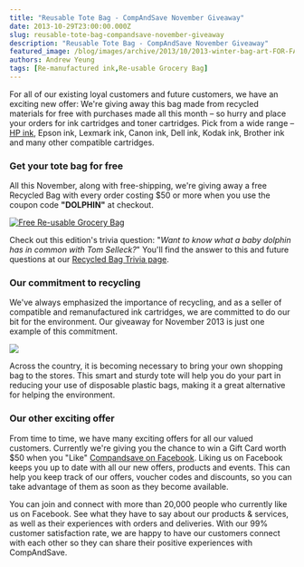 ```yaml
---
title: "Reusable Tote Bag - CompAndSave November Giveaway"
date: 2013-10-29T23:00:00.000Z
slug: reusable-tote-bag-compandsave-november-giveaway
description: "Reusable Tote Bag - CompAndSave November Giveaway"
featured_image: /blog/images/archive/2013/10/2013-winter-bag-art-FOR-FACTORY.jpg
authors: Andrew Yeung
tags: [Re-manufactured ink,Re-usable Grocery Bag]
---
```


For all of our existing loyal customers and future customers, we have an exciting new offer: We're giving away this bag made from recycled materials for free with purchases made all this month – so hurry and place your orders for ink cartridges and toner cartridges. Pick from a wide range – [HP ink](https://www.compandsave.com/hp), Epson ink, Lexmark ink, Canon ink, Dell ink, Kodak ink, Brother ink and many other compatible cartridges.

### Get your tote bag for free

All this November, along with free-shipping, we're giving away a free Recycled Bag with every order costing $50 or more when you use the coupon code **"DOLPHIN"** at checkout. 

[![Free Re-usable Grocery Bag](/blog/images/2013-winter-bag-art-FOR-FACTORY.jpg)](/blog/images/2013-winter-bag-art-FOR-FACTORY.jpg)

Check out this edition's trivia question: "_Want to know what a baby dolphin has in common with Tom Selleck?_" You'll find the answer to this and future questions at our [Recycled Bag Trivia page](https://www.compandsave.com/recycling-guide).

### Our commitment to recycling

We've always emphasized the importance of recycling, and as a seller of compatible and remanufactured ink cartridges, we are committed to do our bit for the environment. Our giveaway for November 2013 is just one example of this commitment.

[![](/blog/images/dolphin-bag-2.jpg)](/blog/images/dolphin-bag-2.jpg)

Across the country, it is becoming necessary to bring your own shopping bag to the stores. This smart and sturdy tote will help you do your part in reducing your use of disposable plastic bags, making it a great alternative for helping the environment.

### Our other exciting offer

From time to time, we have many exciting offers for all our valued customers. Currently we're giving you the chance to win a Gift Card worth $50 when you "Like" [Compandsave on Facebook](https://www.facebook.com/compandsave.ink?ref=ts&fref=ts). Liking us on Facebook keeps you up to date with all our new offers, products and events. This can help you keep track of our offers, voucher codes and discounts, so you can take advantage of them as soon as they become available.

You can join and connect with more than 20,000 people who currently like us on Facebook. See what they have to say about our products & services, as well as their experiences with orders and deliveries. With our 99% customer satisfaction rate, we are happy to have our customers connect with each other so they can share their positive experiences with CompAndSave.